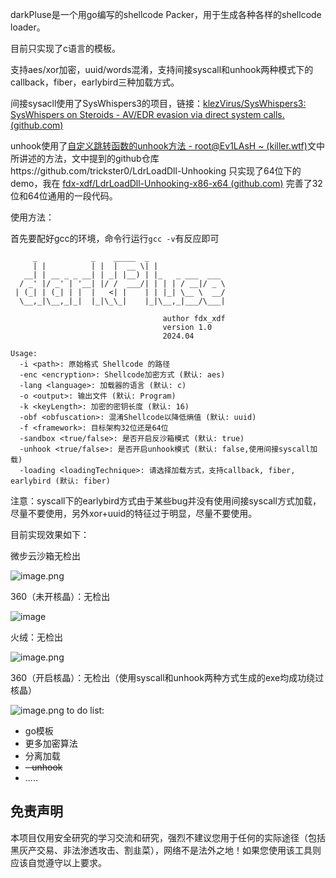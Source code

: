 darkPluse是一个用go编写的shellcode Packer，用于生成各种各样的shellcode loader。

目前只实现了c语言的模板。

支持aes/xor加密，uuid/words混淆，支持间接syscall和unhook两种模式下的callback，fiber，earlybird三种加载方式。

间接sysacll使用了SysWhispers3的项目，链接：[klezVirus/SysWhispers3: SysWhispers on Steroids - AV/EDR evasion via direct system calls. (github.com)](https://github.com/klezVirus/SysWhispers3)

unhook使用了[自定义跳转函数的unhook方法 - root@Ev1LAsH ~ (killer.wtf)](https://killer.wtf/2022/01/19/CustomJmpUnhook.html)文中所讲述的方法，文中提到的github仓库https://github.com/trickster0/LdrLoadDll-Unhooking 只实现了64位下的demo，我在 [fdx-xdf/LdrLoadDll-Unhooking-x86-x64 (github.com)](https://github.com/fdx-xdf/LdrLoadDll-Unhooking-x86-x64) 完善了32位和64位通用的一段代码。

使用方法：

首先要配好gcc的环境，命令行运行`gcc -v`有反应即可

```
     _            _    _____  _
     | |          | |  |  __ \| |
   __| | __ _ _ __| | _| |__) | |_   _ ___  ___
  / _' |/ _' | '__| |/ /  ___/| | | | / __|/ _ \
 | (_| | (_| | |  |   <| |    | | |_| \__ \  __/
  \__,_|\__,_|_|  |_|\_\_|    |_|\__,_|___/\___|

                                  author fdx_xdf
                                  version 1.0
                                  2024.04

Usage:
  -i <path>: 原始格式 Shellcode 的路径
  -enc <encryption>: Shellcode加密方式 (默认: aes)
  -lang <language>: 加载器的语言 (默认: c)
  -o <output>: 输出文件 (默认: Program)
  -k <keyLength>: 加密的密钥长度 (默认: 16)
  -obf <obfuscation>: 混淆Shellcode以降低熵值 (默认: uuid)
  -f <framework>: 目标架构32位还是64位
  -sandbox <true/false>: 是否开启反沙箱模式 (默认: true)
  -unhook <true/false>: 是否开启unhook模式 (默认: false,使用间接syscall加载)
  -loading <loadingTechnique>: 请选择加载方式，支持callback, fiber, earlybird (默认: fiber)
```

注意：syscall下的earlybird方式由于某些bug并没有使用间接syscall方式加载，尽量不要使用，另外xor+uuid的特征过于明显，尽量不要使用。

目前实现效果如下：

微步云沙箱无检出

![image.png](https://cdn.nlark.com/yuque/0/2024/png/40360538/1711596621444-4b4ab40f-7327-481f-a5f8-ca2d39330db6.png#averageHue=%23a0dcba&clientId=u723e99f6-9ffc-4&from=paste&height=911&id=u10f5a780&originHeight=1367&originWidth=2549&originalType=binary&ratio=1.5&rotation=0&showTitle=false&size=218236&status=done&style=none&taskId=u85e7150f-15a5-4768-a501-f4ea03a3050&title=&width=1699.3333333333333)

360（未开核晶）：无检出

![image](https://github.com/fdx-xdf/goPacker/assets/117912115/c3dcf083-609e-4b55-87c1-8311e5d28a40)

火绒：无检出

![image.png](https://cdn.nlark.com/yuque/0/2024/png/40360538/1712452727509-f3c2d4b3-90ab-448d-9335-d8ac90a3a2a3.png?x-oss-process=image%2Fformat%2Cwebp%2Fresize%2Cw_1125%2Climit_0)

360（开启核晶）：无检出（使用syscall和unhook两种方式生成的exe均成功绕过核晶）

![image.png](https://cdn.nlark.com/yuque/0/2024/png/40360538/1712553684319-6e2573f1-7d58-4c36-9f92-4dba958a67f5.png?x-oss-process=image%2Fformat%2Cwebp%2Fresize%2Cw_1125%2Climit_0)
to do list:

- go模板
- 更多加密算法
- 分离加载
- ~~- unhook~~
- .....

## 免责声明

本项目仅用安全研究的学习交流和研究，强烈不建议您用于任何的实际途径（包括黑灰产交易、非法渗透攻击、割韭菜），网络不是法外之地！如果您使用该工具则应该自觉遵守以上要求。
